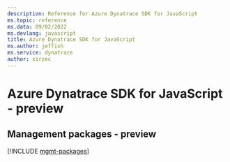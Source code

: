 ```yaml
---
description: Reference for Azure Dynatrace SDK for JavaScript
ms.topic: reference
ms.data: 09/02/2022
ms.devlang: javascript
title: Azure Dynatrace SDK for JavaScript
ms.author: jeffish
ms.service: dynatrace
author: xirzec
---
```

# Azure Dynatrace SDK for JavaScript - preview

## Management packages - preview
[!INCLUDE [mgmt-packages](dynatrace-mgmt-index.md)]